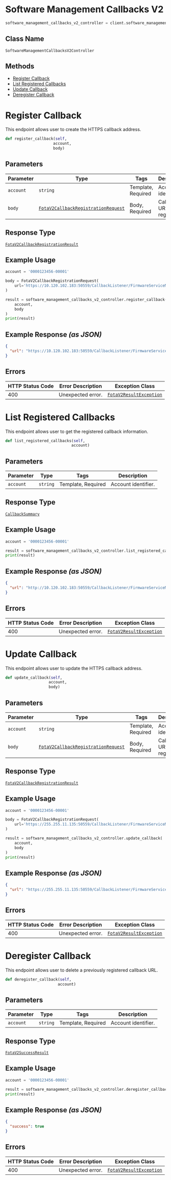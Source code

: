 # Software Management Callbacks V2

```python
software_management_callbacks_v2_controller = client.software_management_callbacks_v2
```

## Class Name

`SoftwareManagementCallbacksV2Controller`

## Methods

* [Register Callback](../../doc/controllers/software-management-callbacks-v2.md#register-callback)
* [List Registered Callbacks](../../doc/controllers/software-management-callbacks-v2.md#list-registered-callbacks)
* [Update Callback](../../doc/controllers/software-management-callbacks-v2.md#update-callback)
* [Deregister Callback](../../doc/controllers/software-management-callbacks-v2.md#deregister-callback)


# Register Callback

This endpoint allows user to create the HTTPS callback address.

```python
def register_callback(self,
                     account,
                     body)
```

## Parameters

| Parameter | Type | Tags | Description |
|  --- | --- | --- | --- |
| `account` | `string` | Template, Required | Account identifier. |
| `body` | [`FotaV2CallbackRegistrationRequest`](../../doc/models/fota-v2-callback-registration-request.md) | Body, Required | Callback URL registration. |

## Response Type

[`FotaV2CallbackRegistrationResult`](../../doc/models/fota-v2-callback-registration-result.md)

## Example Usage

```python
account = '0000123456-00001'

body = FotaV2CallbackRegistrationRequest(
    url='https://10.120.102.183:50559/CallbackListener/FirmwareServiceMessages.asmx'
)

result = software_management_callbacks_v2_controller.register_callback(
    account,
    body
)
print(result)
```

## Example Response *(as JSON)*

```json
{
  "url": "https://10.120.102.183:50559/CallbackListener/FirmwareServiceMessages.asmx"
}
```

## Errors

| HTTP Status Code | Error Description | Exception Class |
|  --- | --- | --- |
| 400 | Unexpected error. | [`FotaV2ResultException`](../../doc/models/fota-v2-result-exception.md) |


# List Registered Callbacks

This endpoint allows user to get the registered callback information.

```python
def list_registered_callbacks(self,
                             account)
```

## Parameters

| Parameter | Type | Tags | Description |
|  --- | --- | --- | --- |
| `account` | `string` | Template, Required | Account identifier. |

## Response Type

[`CallbackSummary`](../../doc/models/callback-summary.md)

## Example Usage

```python
account = '0000123456-00001'

result = software_management_callbacks_v2_controller.list_registered_callbacks(account)
print(result)
```

## Example Response *(as JSON)*

```json
{
  "url": "http://10.120.102.183:50559/CallbackListener/FirmwareServiceMessages.asmx"
}
```

## Errors

| HTTP Status Code | Error Description | Exception Class |
|  --- | --- | --- |
| 400 | Unexpected error. | [`FotaV2ResultException`](../../doc/models/fota-v2-result-exception.md) |


# Update Callback

This endpoint allows user to update the HTTPS callback address.

```python
def update_callback(self,
                   account,
                   body)
```

## Parameters

| Parameter | Type | Tags | Description |
|  --- | --- | --- | --- |
| `account` | `string` | Template, Required | Account identifier. |
| `body` | [`FotaV2CallbackRegistrationRequest`](../../doc/models/fota-v2-callback-registration-request.md) | Body, Required | Callback URL registration. |

## Response Type

[`FotaV2CallbackRegistrationResult`](../../doc/models/fota-v2-callback-registration-result.md)

## Example Usage

```python
account = '0000123456-00001'

body = FotaV2CallbackRegistrationRequest(
    url='https://255.255.11.135:50559/CallbackListener/FirmwareServiceMessages.asmx'
)

result = software_management_callbacks_v2_controller.update_callback(
    account,
    body
)
print(result)
```

## Example Response *(as JSON)*

```json
{
  "url": "https://255.255.11.135:50559/CallbackListener/FirmwareServiceMessages.asmx"
}
```

## Errors

| HTTP Status Code | Error Description | Exception Class |
|  --- | --- | --- |
| 400 | Unexpected error. | [`FotaV2ResultException`](../../doc/models/fota-v2-result-exception.md) |


# Deregister Callback

This endpoint allows user to delete a previously registered callback URL.

```python
def deregister_callback(self,
                       account)
```

## Parameters

| Parameter | Type | Tags | Description |
|  --- | --- | --- | --- |
| `account` | `string` | Template, Required | Account identifier. |

## Response Type

[`FotaV2SuccessResult`](../../doc/models/fota-v2-success-result.md)

## Example Usage

```python
account = '0000123456-00001'

result = software_management_callbacks_v2_controller.deregister_callback(account)
print(result)
```

## Example Response *(as JSON)*

```json
{
  "success": true
}
```

## Errors

| HTTP Status Code | Error Description | Exception Class |
|  --- | --- | --- |
| 400 | Unexpected error. | [`FotaV2ResultException`](../../doc/models/fota-v2-result-exception.md) |

